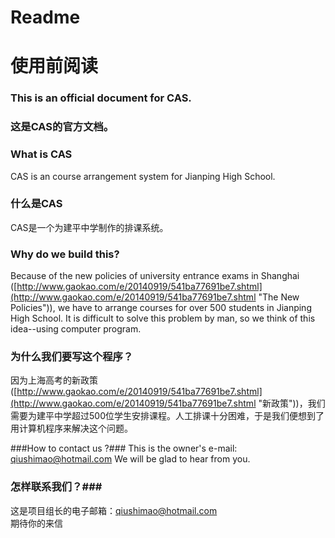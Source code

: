 # Readme #

# 使用前阅读 #

### This is an official document for CAS. ###
### 这是CAS的官方文档。  ###

### What is CAS ###
CAS is an course arrangement system for Jianping High School.

### 什么是CAS ###
CAS是一个为建平中学制作的排课系统。

### Why do we build this? ###
Because of the new policies of university entrance exams in Shanghai ([http://www.gaokao.com/e/20140919/541ba77691be7.shtml](http://www.gaokao.com/e/20140919/541ba77691be7.shtml "The New Policies")), we have to arrange courses for over 500 students in Jianping High School. It is difficult to solve this problem by man, so we think of this idea--using computer program.

### 为什么我们要写这个程序？ ###
因为上海高考的新政策([http://www.gaokao.com/e/20140919/541ba77691be7.shtml](http://www.gaokao.com/e/20140919/541ba77691be7.shtml "新政策"))，我们需要为建平中学超过500位学生安排课程。人工排课十分困难，于是我们便想到了用计算机程序来解决这个问题。

###How to contact us ?###
This is the owner's e-mail: qiushimao@hotmail.com 
We will be glad to hear from you.

### 怎样联系我们？###
这是项目组长的电子邮箱：qiushimao@hotmail.com<br>
期待你的来信


